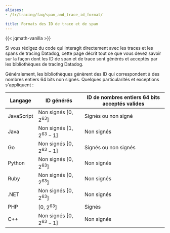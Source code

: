 ```yaml
---
aliases:
- /fr/tracing/faq/span_and_trace_id_format/

title: Formats des ID de trace et de span
---
```

{{< jqmath-vanilla >}}

Si vous rédigez du code qui interagit directement avec les traces et les spans de tracing Datadog, cette page décrit tout ce que vous devez savoir sur la façon dont les ID de span et de trace sont générés et acceptés par les bibliothèques de tracing Datadog.

Généralement, les bibliothèques génèrent des ID qui correspondent à des nombres entiers 64 bits non signés. Quelques particularités et exceptions s'appliquent :

| Langage   | ID générés            | ID de nombres entiers 64 bits acceptés valides |
| ---------- | ------------------------ | ----------------------------- |
| JavaScript | Non signés [0, $2^63$]     | Signés ou non signé            |
| Java       | Non signés [1, $2^63-1$]   | Non signés                      |
| Go         | Non signés [0, $2^63-1$]   | Signés ou non signés            |
| Python     | Non signés [0, $2^63$]     | Non signés                      |
| Ruby       | Non signés [0, $2^63$]     | Non signés                      |
| .NET       | Non signés [0, $2^63$]     | Non signés                      |
| PHP        | [0, $2^63$]              | Signés                        |
| C++        | Non signés [0, $2^63-1$]   | Non signés                      |
